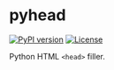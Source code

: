 # pyhead

[![PyPI version](https://badge.fury.io/py/pyhead.svg)](https://badge.fury.io/py/pyhead)
[![License](https://img.shields.io/badge/license-MIT-blue.svg)](https://raw.githubusercontent.com/alexandrevicenzi/pyhead/master/LICENSE)

Python HTML `<head>` filler.